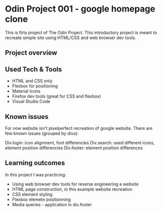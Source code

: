 # Odin Project 001 - google homepage clone

This is firts project of The Odin Project. This introductory project is meant to recreate simple site using HTML/CSS and web browser dev tools.

## Project overview

## Used Tech & Tools

- HTML and CSS only
- Flexbox for positioning
- Material Icons
- Firefox dev tools (great for CSS and flexbox)
- Visual Studio Code

## Known issues

For now website isn't pixelperfect recreation of google website. There are few known issues (grouped by divs):

Div.login: icon alignment, font differencies
Div.search: used different icons, element position differencies
Div.footer: element position differences

## Learning outcomes

In this project I was practicing:

- Using web browser dev tools for reverse engineering a website
- HTML page construction, in this example website recreation
- CSS element styling
- Flexbox elemetn positionning
- Media queries - application in div.footer

